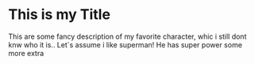 # This is my Title

This are some fancy description of my favorite character, whic i still dont knw who it is..
Let´s assume i like superman!
He has super power
some more extra
